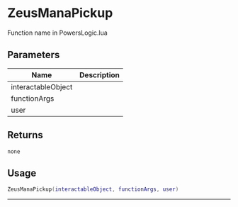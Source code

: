 # ZeusManaPickup

Function name in PowersLogic.lua

## Parameters

| Name               | Description |
| ------------------ | ----------- |
| interactableObject |             |
| functionArgs       |             |
| user               |             |

## Returns

`none`

## Usage

```lua
ZeusManaPickup(interactableObject, functionArgs, user)
```

---
